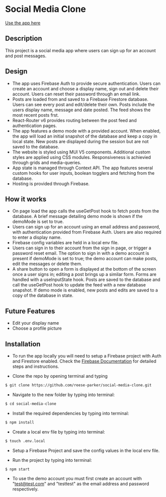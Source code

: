 # Social Media Clone

[Use the app here](https://social-media-clone-277a6.web.app/)


## Description

This project is a social media app where users can sign up for an account and post messages.

## Design


* The app uses Firebase Auth to provide secure authentication. Users can create an account and choose a display name, sign out and delete their account. Users can reset their password through an email link.
* Posts are loaded from and saved to a Firebase Firestore database. Users can see every post and edit/delete their own. Posts include the users display name, message and date posted. The feed shows the most recent posts frst.
* React-Router v6 provides routing between the post feed and authentication pages.
* The app features a demo mode with a provided account. When enabled, the app will load an initial snapshot of the database and keep a copy in local state. New posts are displayed during the session but are not saved to the database.
* The website is styled using MUI V5 components. Additional custom styles are applied using CSS modules. Responsiveness is achievied through grids and media-queries.
* App state is managed through Context API. The app features several custom hooks for user inputs, boolean togglers and fetching from the database.
* Hosting is provided through Firebase.


## How it works

* On page load the app calls the useGetPost hook to fetch posts from the database. A brief message detailing demo mode is shown if the demoMode is set to true. 
* Users can sign up for an account using an email address and password, with authentication provided from Firebase Auth. Users are also required to enter a display name.
* Firebase config variables are held in a local env file.
* Users can sign in to their account from the sign in page, or trigger a password reset email. The option to sign in with a demo account is present if demoMode is set to true; the demo account can make posts, edit the messages or delete them.
* A share button to open a form is displayed at the bottom of the screen once a user signs in; editing a post brings up a similar form. Forms are handled with a useInputState hook. Posts are saved to the database and call the useGetPost hook to update the feed with a new database snapshot. If demo mode is enabled, new posts and edits are saved to a copy of the database in state.



## Future Features

* Edit your display name
* Choose a profile picture



## Installation

* To run the app locally you will need to setup a Firebase project with Auth and Firestore enabled. Check the [Firebase Documentation](https://firebase.google.com/docs/web/setup) for detailed steps and instructions.

* Clone the repo by opening terminal and typing

```bash
$ git clone https://github.com/reese-parker/social-media-clone.git
```

* Navigate to the new folder by typing into terminal:
```bash
$ cd social-media-clone
```

* Install the required dependencies by typing into terminal:
```bash
$ npm install
```

* Create a local env file by typing into terminal:
```bash
$ touch .env.local
```

* Setup a Firebase Project and save the config values in the local env file.


* Run the project by typing into terminal:
```bash
$ npm start
```

* To use the demo account you must first create an account with "test@test.com" and "testtest" as the email address and password respectively.
